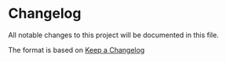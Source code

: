 # Changelog
All notable changes to this project will be documented in this file.

The format is based on [Keep a Changelog](https://keepachangelog.com/en/1.0.0/)

